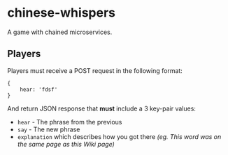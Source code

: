 # chinese-whispers

A game with chained microservices.

## Players

Players must receive a POST request in the following format:
```
{
    hear: 'fdsf'
}
```

And return JSON response that **must** include a 3 key-pair values:
 - `hear` - The phrase from the previous
 - `say` - The new phrase
 - `explanation` which describes how you got there _(eg. This word was on the same page as this Wiki page)_
